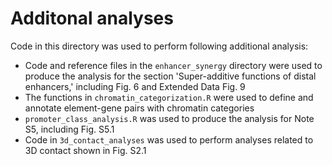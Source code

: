 # Additonal analyses
Code in this directory was used to perform following additional analysis:

- Code and reference files in the `enhancer_synergy` directory were used to produce the analysis for the section 'Super-additive functions of distal enhancers,' including Fig. 6 and Extended Data Fig. 9
- The functions in `chromatin_categorization.R` were used to define and annotate element-gene pairs with chromatin categories
- `promoter_class_analysis.R` was used to produce the analysis for Note S5, including Fig. S5.1
- Code in `3d_contact_analyses` was used to perform analyses related to 3D contact shown in Fig.
S2.1
